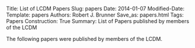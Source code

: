 Title: List of LCDM Papers
Slug: papers
Date: 2014-01-07
Modified-Date: 
Template: papers
Authors: Robert J. Brunner
Save_as: papers.html
Tags: Papers
Construction: True
Summary: List of Papers published by members of the LCDM

The following papers were published by members of the LCDM.
